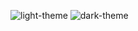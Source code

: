![light-theme](https://github.com/Bazelit/Calculator/assets/114398169/dae144ae-b03b-4868-be59-27d57cfd648a)
![dark-theme](https://github.com/Bazelit/Calculator/assets/114398169/8596cf17-a3b7-490e-a7aa-0f078708bb7f)
